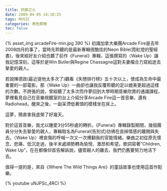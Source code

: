 ```yaml
---
title: 拱廊之火
date: 2009-04-05 14:18:25
tags: MUSIC
categories: 黑色膠捲
toc: false
---
```

{% asset_img arcadeFire-min.jpg 390 %}
初識加拿大樂團Arcade Fire是去年2008四月的事了，當時先聆聽的是最新專輯很酷炫的Neon Bible(霓紅燈的聖經書)，後來經好友介紹也聽了前作《Funeral》專輯，這張撰寫的〈Wake Up〉讓我記憶深刻，這等於是Win Butler與Regine Chassagne這對夫妻檔合力寫給逝去摯愛的親人。
<!-- more -->
若說陳德政(最近提他太多次了)觀看《失戀排行榜》五十次以上，使成為生命中最重要的一部電影。那〈Wake Up〉一曲卻也讓我反覆聆聽的足以媲美更超過這樣的次數。不誇張的說，曾經聽了太多次而作夢回到大學時期音樂欣賞的通識課程，夢裡看見自己在音樂視聽室的台上介紹分享Arcade Fire這一首音樂，還有Radiohead。醒來之後，一副呆滯低著頭的模樣坐在床上。

這夢，簡直害我虛榮了好幾天。

對於這首音樂，我尤以鍾愛3分55秒處的轉折。《Funeral》專輯錄製期間，幾個團員分分失去摯愛的親人，專輯取名為Funeral(告別式)彷彿在哀掉情感的離開與失去。〈Wake Up〉裡哀傷的呼喊一次又一次攪翻我的官能情緒。樂曲之初從原先懷念、悲痛、低沉走過，後半末處順勢轉為愉悅、激昂和希望。歌詞寫著”Children, Wake Up”，在在都像仰首告解訴說，儘管親人的離去，我們仍舊要努力地活下去。

值得一提的是，來自《Where The Wild Things Are》的童話故事也使用這首作配樂。

{% youtube uNJPSc_4RCI %}

